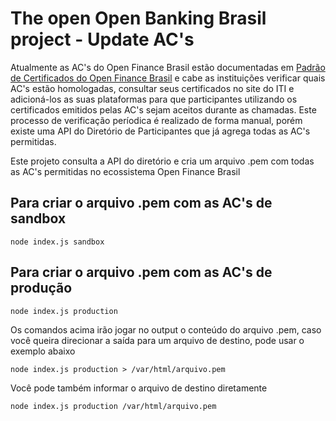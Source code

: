 # The open Open Banking Brasil project - Update AC's
Atualmente as AC's do Open Finance Brasil estão documentadas em [Padrão de Certificados do Open Finance Brasil](https://openfinancebrasil.atlassian.net/wiki/spaces/OF/pages/82313425/PT+Padr+o+de+Certificados+Open+Finance+Brasil+2.0) e cabe as instituições verificar quais AC's estão homologadas, consultar seus certificados no site do ITI e adicioná-los as suas plataformas para que participantes utilizando os certificados emitidos pelas AC's sejam aceitos durante as chamadas.
Este processo de verificação períodica é realizado de forma manual, porém existe uma API do Diretório de Participantes que já agrega todas as AC's permitidas.

Este projeto consulta a API do diretório e cria um arquivo .pem com todas as AC's permitidas no ecossistema Open Finance Brasil

## Para criar o arquivo .pem com as AC's de sandbox

```
node index.js sandbox
```

## Para criar o arquivo .pem com as AC's de produção

```
node index.js production
```

Os comandos acima irão jogar no output o conteúdo do arquivo .pem, caso você queira direcionar a saída para um arquivo de destino, pode usar o exemplo abaixo

```
node index.js production > /var/html/arquivo.pem
```

Você pode também informar o arquivo de destino diretamente

```
node index.js production /var/html/arquivo.pem
```
